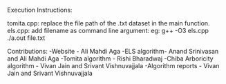 Execution Instructions:

tomita.cpp: replace the file path of the .txt dataset in the main function.
els.cpp: add filename as command line argument:
eg: g++ -O3 els.cpp
./a.out file.txt

Contributions:
-Website - Ali Mahdi Aga
-ELS algorithm- Anand Srinivasan and Ali Mahdi Aga
-Tomita algorithm - Rishi Bharadwaj
-Chiba Arboricity algorithm - Vivan Jain and Srivant Vishnuvajjala
-Algorithm reports - Vivan Jain and Srivant Vishnuvajjala
